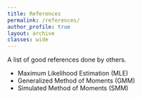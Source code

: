 ```yaml
---
title: References
permalink: /references/
author_profile: true
layout: archive
classes: wide
---
```


A list of good references done by others.

* Maximum Likelihood Estimation (MLE)
* Generalized Method of Moments (GMM)
* Simulated Method of Moments (SMM)